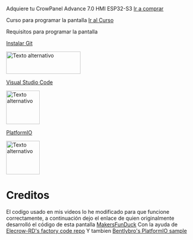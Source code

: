 Adquiere tu CrowPanel Advance 7.0 HMI ESP32-S3 [Ir a comprar](https://www.elecrow.com/crowpanel-advance-7-0-hmi-esp32-ai-display-800x480-artificial-intelligent-ips-touch-screen-support-meshtastic-and-arduino-lvgl-micropython.html)

Curso para programar la pantalla [Ir al Curso](https://www.youtube.com/watch?v=W3LHGZRx7Jw&list=PLwh4PlcPx2Gfrtm7TmlARyF4ccTmIy-gK)

Requisitos para programar la pantalla

[Instalar Git](https://git-scm.com/downloads)

<img src="https://www.ochobitshacenunbyte.com/wp-content/uploads/2021/06/git-logo-350.jpg" alt="Texto alternativo" width="200" height="60">


[Visual Studio Code](https://code.visualstudio.com/download)

<img src="https://upload.wikimedia.org/wikipedia/commons/thumb/9/9a/Visual_Studio_Code_1.35_icon.svg/2048px-Visual_Studio_Code_1.35_icon.svg.png" alt="Texto alternativo" width="90" height="90">

[PlatformIO](https://platformio.org/ (este lo instalan desde el mismo visual studio code))

<img src="https://static-00.iconduck.com/assets.00/file-type-platformio-icon-1754x2048-585nm36b.png" alt="Texto alternativo" width="90" height="90">

# Creditos

El codigo usado en mis videos lo he modificado para que funcione correctamente, a continuación dejo
el enlace de quien originalmente desarrolló el código de esta pantalla [MakersFunDuck](https://github.com/MakersFunDuck/CrowPanel_Advance_7.0-HMI_ESP32_AI_Display_PlatformIO_Starter?tab=readme-ov-file#credits) Con la ayuda de [Elecrow-RD's factory code repo](https://github.com/Elecrow-RD/CrowPanel-Advance-HMI-ESP32-AI-Display/tree/master/7.0/factory_code) Y tambien [Bentlybro's PlatformIO sample](https://github.com/Bentlybro/CrowPanel-7.0-HMI-ESP32-Screen-by-Elecrow-Documentation-Examples)
